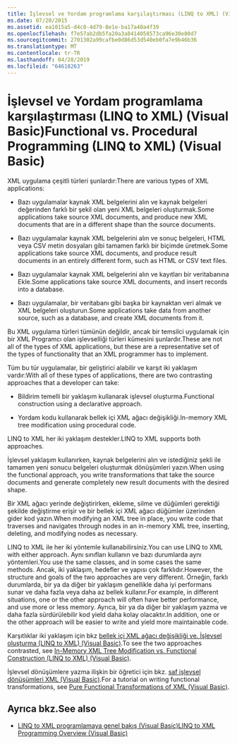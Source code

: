 ```yaml
---
title: İşlevsel ve Yordam programlama karşılaştırması (LINQ to XML) (Visual Basic)
ms.date: 07/20/2015
ms.assetid: ea1015a5-d4c8-4d79-8e1e-ba17a40a4f39
ms.openlocfilehash: f7e57ab2db5fa20a3a8414058573ca96e30e80d7
ms.sourcegitcommit: 2701302a99cafbe0d86d53d540eb0fa7e9b46b36
ms.translationtype: MT
ms.contentlocale: tr-TR
ms.lasthandoff: 04/28/2019
ms.locfileid: "64618263"
---
```

# <a name="functional-vs-procedural-programming-linq-to-xml-visual-basic"></a><span data-ttu-id="02b3f-102">İşlevsel ve Yordam programlama karşılaştırması (LINQ to XML) (Visual Basic)</span><span class="sxs-lookup"><span data-stu-id="02b3f-102">Functional vs. Procedural Programming (LINQ to XML) (Visual Basic)</span></span>
<span data-ttu-id="02b3f-103">XML uygulama çeşitli türleri şunlardır:</span><span class="sxs-lookup"><span data-stu-id="02b3f-103">There are various types of XML applications:</span></span>  
  
- <span data-ttu-id="02b3f-104">Bazı uygulamalar kaynak XML belgelerini alın ve kaynak belgeleri değerinden farklı bir şekil olan yeni XML belgeleri oluşturmak.</span><span class="sxs-lookup"><span data-stu-id="02b3f-104">Some applications take source XML documents, and produce new XML documents that are in a different shape than the source documents.</span></span>  
  
- <span data-ttu-id="02b3f-105">Bazı uygulamalar kaynak XML belgelerini alın ve sonuç belgeleri, HTML veya CSV metin dosyaları gibi tamamen farklı bir biçimde üretmek.</span><span class="sxs-lookup"><span data-stu-id="02b3f-105">Some applications take source XML documents, and produce result documents in an entirely different form, such as HTML or CSV text files.</span></span>  
  
- <span data-ttu-id="02b3f-106">Bazı uygulamalar kaynak XML belgelerini alın ve kayıtları bir veritabanına Ekle.</span><span class="sxs-lookup"><span data-stu-id="02b3f-106">Some applications take source XML documents, and insert records into a database.</span></span>  
  
- <span data-ttu-id="02b3f-107">Bazı uygulamalar, bir veritabanı gibi başka bir kaynaktan veri almak ve XML belgeleri oluşturun.</span><span class="sxs-lookup"><span data-stu-id="02b3f-107">Some applications take data from another source, such as a database, and create XML documents from it.</span></span>  
  
 <span data-ttu-id="02b3f-108">Bu XML uygulama türleri tümünün değildir, ancak bir temsilci uygulamak için bir XML Programcı olan işlevselliği türleri kümesini şunlardır.</span><span class="sxs-lookup"><span data-stu-id="02b3f-108">These are not all of the types of XML applications, but these are a representative set of the types of functionality that an XML programmer has to implement.</span></span>  
  
 <span data-ttu-id="02b3f-109">Tüm bu tür uygulamalar, bir geliştirici alabilir ve karşıt iki yaklaşım vardır:</span><span class="sxs-lookup"><span data-stu-id="02b3f-109">With all of these types of applications, there are two contrasting approaches that a developer can take:</span></span>  
  
- <span data-ttu-id="02b3f-110">Bildirim temelli bir yaklaşım kullanarak işlevsel oluşturma.</span><span class="sxs-lookup"><span data-stu-id="02b3f-110">Functional construction using a declarative approach.</span></span>  
  
- <span data-ttu-id="02b3f-111">Yordam kodu kullanarak bellek içi XML ağacı değişikliği.</span><span class="sxs-lookup"><span data-stu-id="02b3f-111">In-memory XML tree modification using procedural code.</span></span>  
  
 <span data-ttu-id="02b3f-112">LINQ to XML her iki yaklaşım destekler.</span><span class="sxs-lookup"><span data-stu-id="02b3f-112">LINQ to XML supports both approaches.</span></span>  
  
 <span data-ttu-id="02b3f-113">İşlevsel yaklaşım kullanırken, kaynak belgelerini alın ve istediğiniz şekli ile tamamen yeni sonucu belgeleri oluşturmak dönüşümleri yazın.</span><span class="sxs-lookup"><span data-stu-id="02b3f-113">When using the functional approach, you write transformations that take the source documents and generate completely new result documents with the desired shape.</span></span>  
  
 <span data-ttu-id="02b3f-114">Bir XML ağacı yerinde değiştirirken, ekleme, silme ve düğümleri gerektiği şekilde değiştirme erişir ve bir bellek içi XML ağacı düğümler üzerinden gider kod yazın.</span><span class="sxs-lookup"><span data-stu-id="02b3f-114">When modifying an XML tree in place, you write code that traverses and navigates through nodes in an in-memory XML tree, inserting, deleting, and modifying nodes as necessary.</span></span>  
  
 <span data-ttu-id="02b3f-115">LINQ to XML ile her iki yöntemle kullanabilirsiniz.</span><span class="sxs-lookup"><span data-stu-id="02b3f-115">You can use LINQ to XML with either approach.</span></span> <span data-ttu-id="02b3f-116">Aynı sınıfları kullanın ve bazı durumlarda aynı yöntemleri.</span><span class="sxs-lookup"><span data-stu-id="02b3f-116">You use the same classes, and in some cases the same methods.</span></span> <span data-ttu-id="02b3f-117">Ancak, iki yaklaşım, hedefler ve yapısı çok farklıdır.</span><span class="sxs-lookup"><span data-stu-id="02b3f-117">However, the structure and goals of the two approaches are very different.</span></span> <span data-ttu-id="02b3f-118">Örneğin, farklı durumlarda, bir ya da diğer bir yaklaşım genellikle daha iyi performans sunar ve daha fazla veya daha az bellek kullanır.</span><span class="sxs-lookup"><span data-stu-id="02b3f-118">For example, in different situations, one or the other approach will often have better performance, and use more or less memory.</span></span> <span data-ttu-id="02b3f-119">Ayrıca, bir ya da diğer bir yaklaşım yazma ve daha fazla sürdürülebilir kod yield daha kolay olacaktır.</span><span class="sxs-lookup"><span data-stu-id="02b3f-119">In addition, one or the other approach will be easier to write and yield more maintainable code.</span></span>  
  
 <span data-ttu-id="02b3f-120">Karşıtlıklar iki yaklaşım için bkz [bellek içi XML ağacı değişikliği ve. İşlevsel oluşturma (LINQ to XML) (Visual Basic)](../../../../visual-basic/programming-guide/concepts/linq/in-memory-xml-tree-modification-vs-functional-construction.md).</span><span class="sxs-lookup"><span data-stu-id="02b3f-120">To see the two approaches contrasted, see [In-Memory XML Tree Modification vs. Functional Construction (LINQ to XML) (Visual Basic)](../../../../visual-basic/programming-guide/concepts/linq/in-memory-xml-tree-modification-vs-functional-construction.md).</span></span>  
  
 <span data-ttu-id="02b3f-121">İşlevsel dönüşümlere yazma ilişkin bir öğretici için bkz. [saf işlevsel dönüşümleri XML (Visual Basic)](../../../../visual-basic/programming-guide/concepts/linq/pure-functional-transformations-of-xml.md).</span><span class="sxs-lookup"><span data-stu-id="02b3f-121">For a tutorial on writing functional transformations, see [Pure Functional Transformations of XML (Visual Basic)](../../../../visual-basic/programming-guide/concepts/linq/pure-functional-transformations-of-xml.md).</span></span>  
  
## <a name="see-also"></a><span data-ttu-id="02b3f-122">Ayrıca bkz.</span><span class="sxs-lookup"><span data-stu-id="02b3f-122">See also</span></span>

- [<span data-ttu-id="02b3f-123">LINQ to XML programlamaya genel bakış (Visual Basic)</span><span class="sxs-lookup"><span data-stu-id="02b3f-123">LINQ to XML Programming Overview (Visual Basic)</span></span>](../../../../visual-basic/programming-guide/concepts/linq/linq-to-xml-programming-overview.md)

